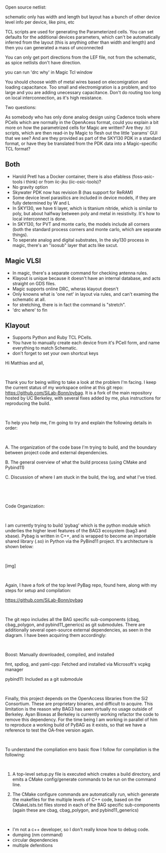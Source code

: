 Open source netlist:


schematic only has width and length
but layout has a bunch of other device level info per device, like pins, etc



TCL scripts are used for generating the Parameterized cells. You can set defaults for the additional devices parameters, which can't be automatically inferred from the layout (this is anything other than width and length) and then you can generated a mass of unconnected

You can only get port directions from the LEF file, not from the schematic, as spice netlists don't have direction.

you can run 'drc why' in Magic Tcl window

You should choose width of metal wires based on elecomigration and loading capacitance. Too small and electromigration is a problem, and too large and you are adding unecessary capacitance. Don't do routing too long on local interconnection, as it's high resistance.

Two questions:

As somebody who has only done analog design using Cadence tools where PCells which are normally in the OpenAcess format, could you explain a bit more on how the parametrized cells for Magic are written? Are they .tcl scripts, which are then read-in by Magic to flesh out the little 'params' GUI that we see? And are they provided as part of the SKY130 PDK in a standard format, or have they be translated from the PDK data into a Magic-specific TCL format?


## Both
* Harold Pretl has a Docker container, there is also efabless (foss-asic-tools i think) or from iic-jku (iic-osic-tools)?
* No gravity option
* Skywater PDK now has revision B (has support for ReRAM)
* Some device level parasitics are included in device models, if they are fully determined by W and L
* In SKY130, we have ti layer, which is titanium nitride, which is similar to poly, but about halfway between poly and metal in resistivity. It's how to local interconnect is done.
* In SKY130, for PVT and monte carlo, the models include all corners (both the standard process corners and monte carlo, which are separate things).
* To seperate analog and digital substrates, In the sky130 process in magic, there's an "isosub" layer that acts like sxcut.

## Magic VLSI
* In magic, there's a separate command for checking antenna rules.
* Klayout is unique because it doesn't have an internal database, and acts straight on GDS files.
* Magic supports online DRC, wheras klayout doesn't
* Only knowns what is 'one net' in layout via rules, and can't examing the schematic at all.
* for stretching, there is in fact the command is "stretch".
* 'drc where' to fin

## Klayout
* Supports Python and Ruby TCL PCells.
* You have to manually create each device from it's PCell form, and name everything to match Schematic.
* don't forget to set your own shortcut keys




Hi Matthias and all,

​

Thank you for being willing to take a look at the problem I'm facing. I keep the current status of my workspace online at this git repo: https://github.com/SiLab-Bonn/pybag. It is a fork of the main repository hosted by UC Berkeley, with several fixes added by me, plus instructions for reproducing the build.

​

To help you help me, I'm going to try and explain the following details in order:

​

A. The organization of the code base I'm trying to build, and the boundary between project code and external dependencies.

B. The general overview of what the build process (using CMake and Pybind11)

C. Discussion of where I am stuck in the build, the log, and what I've tried.

​

​

Code Organization:

​

I am currently trying to build 'pybag' which is the python module which underlies the higher level features of the BAG3 ecosystem (bag3 and xbase). Pybag is written in C++, and is wrapped to become an importable shared library (.so) in Python via the PyBind11 project. It's architecture is shown below:

​

[img]

​

Again, I have a fork of the top level PyBag repo, found here, along with my steps for setup and compilation:

https://github.com/SiLab-Bonn/pybag

​

The git repo includes all the BAG specific sub-components (cbag, cbag_polygon, and pybind11_generics) as git submodules. There are additionally several open-source external dependencies, as seen in the diagram. I have been acquiring them accordingly:

​

Boost: Manually downloaded, compiled, and installed

fmt, spdlog, and yaml-cpp: Fetched and installed via Microsoft's vcpkg manager

pybind11: Included as a git submodule

​

Finally, this project depends on the OpenAccess libraries from the Si2 Consortium. These are proprietary binaries, and difficult to acquire. This limitation is the reason why BAG3 has seen virtually no usage outside of Berkeley. Ayan Biswas at Berkeley is currently working refactor the code to remove this dependency. For the time being I am working in parallel of him to reproduce a working build of PyBAG as it exists, so that we have a reference to test the OA-free version again.

​

To understand the compliation erro basic flow I follow for compilation is the following:

​

1. A top-level setup.py file is executed which creates a build directory, and emits a CMake config/generate commands to be run on the command line.

2. The CMake configure commands are automatically run, which generate the makefiles for the multiple levels of C++ code, based on the CMakeLists.txt files stored in each of the BAG specific sub-components (again these are cbag, cbag_polygon, and pybind11_generics)

​
* I'm not a c++ developer, so I don't really know how to debug code.
* dumping (nm command)
* circular dependencies
* multiple defenitions
